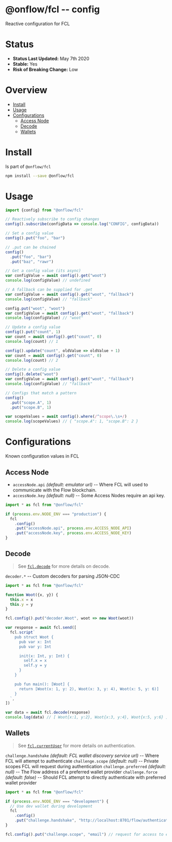 # @onflow/fcl -- config

Reactive configuration for FCL

# Status

- **Status Last Updated:** May 7th 2020
- **Stable:** Yes
- **Risk of Breaking Change:** Low

# Overview

- [Install](#install)
- [Usage](#usage)
- [Configurations](#configurations)
  - [Access Node](#access-node)
  - [Decode](#decode)
  - [Wallets](#Wallets)

# Install

Is part of `@onflow/fcl`

```bash
npm install --save @onflow/fcl
```

# Usage

```javascript
import {config} from "@onflow/fcl"

// Reactively subscribe to config changes
config().subscribe(configData => console.log("CONFIG", configData))

// Set a config value
config().put("foo", "bar")

// .put can be chained
config()
  .put("foo", "bar")
  .put("baz", "rawr")

// Get a config value (its async)
var configValue = await config().get("woot")
console.log(configValue) // undefined

// A fallback can be supplied for .get
var configValue = await config().get("woot", "fallback")
console.log(configValue) // "fallback"

config.put("woot", "woot")
var configValue = await config().get("woot", "fallback")
console.log(configValue) // "woot"

// Update a config value
config().put("count", 1)
var count = await config().get("count", 0)
console.log(count) // 1

config().update("count", oldValue => oldValue + 1)
var count = await config().get("count", 0)
console.log(count) // 2

// Delete a config value
config().delete("woot")
var configValue = await config().get("woot", "fallback")
console.log(configValue) // "fallback"

// Configs that match a pattern
config()
  .put("scope.A", 1)
  .put("scope.B", 1)

var scopeValues = await config().where(/^scope\.\s+/)
console.log(scopeValues) // { "scope.A": 1, "scope.B": 2 }
```

# Configurations

Known configuration values in FCL

## Access Node

- `accessNode.api` _(default: emulator url)_ -- Where FCL will used to communicate with the Flow blockchain.
- `accessNode.key` _(default: null)_ -- Some Access Nodes require an api key.

```javascript
import * as fcl from "@onflow/fcl"

if (process.env.NODE_ENV === "production") {
  fcl
    .config()
    .put("accessNode.api", process.env.ACCESS_NODE_API)
    .put("accessNode.key", process.env.ACCESS_NODE_KEY)
}
```

## Decode

> See [`fcl.decode`](../decode) for more details on decode.

`decoder.*` -- Custom decoders for parsing JSON-CDC

```javascript
import * as fcl from "@onflow/fcl"

function Woot({x, y}) {
  this.x = x
  this.y = y
}

fcl.config().put("decoder.Woot", woot => new Woot(woot))

var response = await fcl.send([
  fcl.script`
    pub struct Woot {
      pub var x: Int
      pub var y: Int

      init(x: Int, y: Int) {
        self.x = x
        self.y = y
      }
    }

    pub fun main(): [Woot] {
      return [Woot(x: 1, y: 2), Woot(x: 3, y: 4), Woot(x: 5, y: 6)]
    }
  `,
])

var data = await fcl.decode(response)
console.log(data) // [ Woot{x:1, y:2}, Woot{x:3, y:4}, Woot{x:5, y:6} ]
```

## Wallets

> See [`fcl.currentUser`](../current-user) for more details on authentication.

`challenge.handshake` _(default: FCL wallet discovery service url)_ -- Where FCL will attempt to authenticate
`challenge.scope` _(default: null)_ -- Private scopes FCL will request during authentication
`challenge.preferred` _(default: null)_ -- The Flow address of a preferred wallet provider
`challenge.force` _(default: false)_ -- Should FCL attempt to directly authenticate with preferred wallet provider

```javascript
import * as fcl from "@onflow/fcl"

if (process.env.NODE_ENV === "development") {
  // Use dev wallet during development
  fcl
    .config()
    .put("challenge.handshake", "http://localhost:8701/flow/authenticate")
}

fcl.config().put("challenge.scope", "email") // request for access to email during authentication
```
